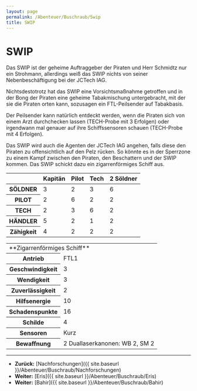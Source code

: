 ```yaml
---
layout: page
permalink: /Abenteuer/Buschraub/Swip
title: SWIP
---
```


# SWIP

Das SWIP ist der geheime Auftraggeber der Piraten und Herr Schmidtz nur ein Strohmann, allerdings weiß das SWIP nichts von seiner Nebenbeschäftigung bei der JCTech IAG.

Nichtsdestotrotz hat das SWIP eine Vorsichtsmaßnahme getroffen und in der Bong der Piraten eine geheime Tabakmischung untergebracht, mit der sie die Piraten orten kann, sozusagen ein FTL-Peilsender auf Tabakbasis.

Der Peilsender kann natürlich entdeckt werden, wenn die Piraten sich von einem Arzt durchchecken lassen (TECH-Probe mit 3 Erfolgen) oder irgendwann mal genauer auf ihre Schiffssensoren schauen (TECH-Probe mit 4 Erfolgen).

Das SWIP wird auch die Agenten der JCTech IAG angehen, falls diese den Piraten zu offensichtlich auf den Pelz rücken. So könnte es in der Sperrzone zu einem Kampf zwischen den Piraten, den Beschattern und der SWIP kommen. Das SWIP schickt dazu ein zigarrenförmiges Schiff aus.

<table>
<thead>
<tr><th> </th><th>Kapitän</th><th>Pilot</th><th>Tech</th><th>2 Söldner</th></tr>
</thead>
<tbody>
<tr><th>SÖLDNER</th><td>3</td><td>2</td><td>3</td><td>6</td></tr>
<tr><th>PILOT</th><td>2</td><td>6</td><td>2</td><td>2</td></tr>
<tr><th>TECH</th><td>2</td><td>3</td><td>6</td><td>2</td></tr>
<tr><th>HÄNDLER</th><td>5</td><td>2</td><td>1</td><td>2</td></tr>
<tr><th>Zähigkeit</th><td>4</td><td>2</td><td>2</td><td>2</td></tr>
</tbody>
</table>
<table>
<tbody>
<tr><td colspan="2">**Zigarrenförmiges Schiff**</td></tr>
<tr><th>Antrieb</th><td>FTL1</td></tr>
<tr><th>Geschwindigkeit</th><td>3</td></tr>
<tr><th>Wendigkeit</th><td>3</td></tr>
<tr><th>Zuverlässigkeit</th><td>2</td></tr>
<tr><th>Hilfsenergie</th><td>10</td></tr>
<tr><th>Schadenspunkte</th><td>16</td></tr>
<tr><th>Schilde</th><td>4</td></tr>
<tr><th>Sensoren</th><td>Kurz</td></tr>
<tr><th>Bewaffnung</th><td>2 Duallaserkanonen: WB 2, SM 2</td></tr>
</tbody>
</table>

***
- **Zurück:** [Nachforschungen]({{ site.baseurl }}/Abenteuer/Buschraub/Nachforschungen)
- **Weiter:** [Eris]({{ site.baseurl }}/Abenteuer/Buschraub/Eris)
- **Weiter:** [Bahir]({{ site.baseurl }}/Abenteuer/Buschraub/Bahir)

